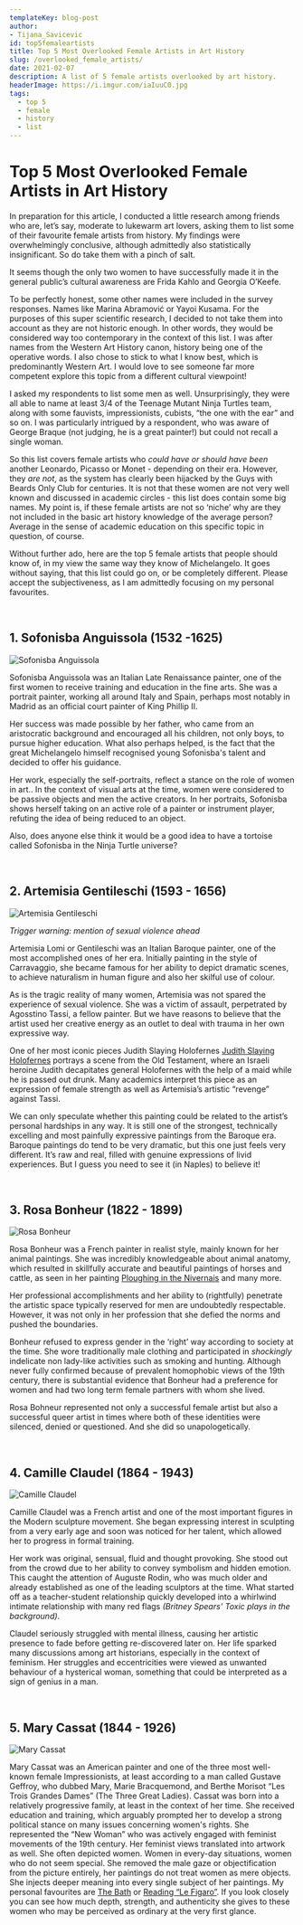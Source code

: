 ```yaml
---
templateKey: blog-post
author: 
- Tijana_Savicevic
id: top5femaleartists
title: Top 5 Most Overlooked Female Artists in Art History
slug: /overlooked_female_artists/
date: 2021-02-07
description: A list of 5 female artists overlooked by art history.
headerImage: https://i.imgur.com/iaIuuC0.jpg
tags:
  - top 5
  - female 
  - history
  - list
---
```


# Top 5 Most Overlooked Female Artists in Art History



In preparation for this article, I conducted a little research among friends who are, let’s say, moderate to lukewarm art lovers, asking them to list some of their favourite female artists from history. My findings were overwhelmingly conclusive, although admittedly also statistically insignificant. So do take them with a pinch of salt. 

It seems though the only two women to have successfully made it in the general public’s cultural awareness are Frida Kahlo and Georgia O’Keefe. 

To be perfectly honest, some other names were included in the survey responses. Names like Marina Abramović or Yayoi Kusama. For the purposes of this super scientific research, I decided to not take them into account as they are not historic enough. In other words, they would be considered way too contemporary in the context of this list. I was after names from the Western Art History canon, history being one of the operative words. I also chose to stick to what I know best, which is predominantly Western Art. I would love to see someone far more competent explore this topic from a different cultural viewpoint!

I asked my respondents to list some men as well. Unsurprisingly, they were all able to name at least 3/4 of the Teenage Mutant Ninja Turtles team, along with some fauvists, impressionists, cubists, “the one with the ear” and so on. I was particularly intrigued by a respondent, who was aware of George Braque (not judging, he is a great painter!) but could not recall a single woman.

So this list covers female artists who *could have or should have been* another Leonardo, Picasso or Monet - depending on their era. However, they *are not*, as the system has clearly been hijacked by the Guys with Beards Only Club for centuries. It is not that these women are not very well known and discussed in academic circles - this list does contain some big names. My point is, if these female artists are not so ‘niche’ why are they not included in the basic art history knowledge of the average person? Average in the sense of academic education on this specific topic in question, of course.

Without further ado, here are the top 5 female artists that people should know of, in my view the same way they know of Michelangelo. It goes without saying, that this list could go on, or be completely different. Please accept the subjectiveness, as I am admittedly focusing on my personal favourites.

<br>

## 1. Sofonisba Anguissola  (1532 -1625)
![Sofonisba Anguissola](https://i.imgur.com/XCsNJGE.jpg)


Sofonisba Anguissola was an Italian Late Renaissance painter, one of the first women to receive training and education in the fine arts. She was a portrait painter, working all around Italy and Spain, perhaps most notably in Madrid as an official court painter of King Phillip II. 

Her success was made possible by her father, who came from an aristocratic background and encouraged all his children, not only boys, to pursue higher education. What also perhaps helped, is the fact that the great Michelangelo himself recognised young Sofonisba's talent and decided to offer his guidance. 

Her work, especially the self-portraits, reflect a stance on the role of women in art.. In the context of visual arts at the time, women were considered to be passive objects and men the active creators. In her portraits, Sofonisba shows herself taking on an active role of a painter or instrument player, refuting the idea of being reduced to an object.

Also, does anyone else think it would be a good idea to have a tortoise called Sofonisba in the Ninja Turtle universe?

<br>

## 2. Artemisia Gentileschi (1593 - 1656)
![Artemisia Gentileschi](https://i.imgur.com/tBeAFkH.jpg)


*Trigger warning: mention of sexual violence ahead*

Artemisia Lomi or Gentileschi was an Italian Baroque painter, one of the most accomplished ones of her era. Initially painting in the style of Carravaggio, she became famous for her ability to depict dramatic scenes, to achieve naturalism in human figure and also her skilful use of colour. 

As is the tragic reality of many women, Artemisia was not spared the experience of sexual violence. She was a victim of assault, perpetrated by Agosstino Tassi, a fellow painter. But we have reasons to believe that the artist used her creative energy as an outlet to deal with trauma in her own expressive way. 

One of her most iconic pieces Judith Slaying Holofernes [Judith Slaying Holofernes](https://en.wikipedia.org/wiki/Judith_Slaying_Holofernes_(Artemisia_Gentileschi,_Naples)) portrays a scene from the Old Testament, where an Israeli heroine Judith decapitates general Holofernes with the help of a maid while he is passed out drunk. Many academics interpret this piece as an expression of female strength as well as Artemisia’s artistic “revenge” against Tassi. 

We can only speculate whether this painting could be related to the artist’s personal hardships in any way. It is still one of the strongest, technically excelling and most painfully expressive paintings from the Baroque era. Baroque paintings do tend to be very dramatic, but this one just feels very different. It’s raw and real, filled with genuine expressions of livid experiences. But I guess you need to see it (in Naples) to believe it! 

<br>

## 3. Rosa Bonheur (1822 - 1899)
![Rosa Bonheur](https://i.imgur.com/K9nBj9x.jpg)


Rosa Bonheur was a French painter in realist style, mainly known for her animal paintings. She was incredibly knowledgeable about animal anatomy, which resulted in skillfully accurate and beautiful  paintings of horses and cattle, as seen in her painting [Ploughing in the Nivernais](https://en.wikipedia.org/wiki/Ploughing_in_the_Nivernais) and many more. 

Her professional accomplishments and her ability to (rightfully) penetrate the artistic space typically reserved for men are undoubtedly respectable. However, it was not only in her profession that she defied the norms and pushed the boundaries. 

Bonheur refused to express gender in the ‘right’ way according to society at the time. She wore traditionally male clothing and participated in *shockingly* indelicate non lady-like activities such as smoking and hunting. Although never fully confirmed because of prevalent homophobic views of the 19th century, there is substantial evidence that Bonheur had a preference for women and had two long term female partners with whom she lived. 

Rosa Bohneur represented not only a successful female artist but also a successful queer artist in times where both of these identities were silenced, denied or questioned. And she did so unapologetically.

<br>

## 4. Camille Claudel (1864 - 1943)
![Camille Claudel](https://i.imgur.com/xk531it.jpg)



Camille Claudel was a French artist and one of the most important figures in the Modern sculpture movement. She began expressing interest in sculpting from a very early age and soon was noticed for her talent, which allowed her to progress in formal training. 

Her work was original, sensual, fluid and thought provoking. She stood out from the crowd due to her ability to convey symbolism and hidden emotion. This caught the attention of Auguste Rodin, who was much older and already established as one of the leading sculptors at the time. What started off as a teacher-student relationship quickly developed into a whirlwind intimate relationship with many red flags *(Britney Spears' Toxic plays in the background)*.

Claudel seriously struggled with mental illness, causing her artistic presence to fade before getting re-discovered later on. Her life sparked many discussions among art historians, especially in the context of feminism. Her struggles and eccentricities were viewed as unwanted behaviour of a hysterical woman, something that could be interpreted as a sign of genius in a man. 

<br>

## 5. Mary Cassat (1844 - 1926)
![Mary Cassat](https://i.imgur.com/a2lX9fU.jpg)


Mary Cassat was an American painter and one of the three most well-known female Impressionists, at least according to a man called Gustave Geffroy, who dubbed Mary, Marie Bracquemond, and Berthe Morisot “Les Trois Grandes Dames” (The Three Great Ladies). 
Cassat was born into a relatively progressive family, at least in the context of her time. She received education and training, which arguably prompted her to develop a strong political stance on many issues concerning women's rights. She represented the “New Woman” who was actively engaged with feminist movements of the 19th century. Her feminist views translated into artwork as well. She often depicted women. Women in every-day situations, women who do not seem special. 
She removed the male gaze or objectification from the picture entirely, her paintings do not treat women as mere objects. She injects deeper meaning into every single subject of her paintings. My personal favourites are [The Bath](https://en.wikipedia.org/wiki/Mary_Cassatt#/media/File:Mary_Cassatt_-_The_Child%27s_Bath_-_Google_Art_Project.jpg) or [Reading “Le Figaro”](https://www.marycassatt.org/Reading-Le-Figaro-1878.html). If you look closely you can see how much depth, strength, and authenticity she gives to these women who may be perceived as ordinary at the very first glance. 
